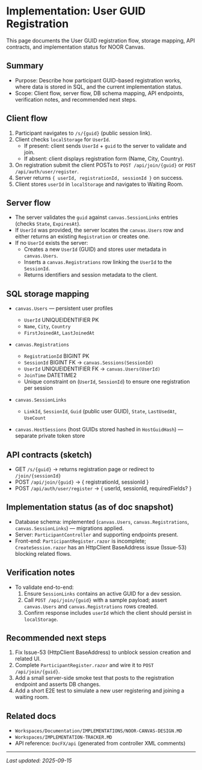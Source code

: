 # Implementation: User GUID Registration

This page documents the User GUID registration flow, storage mapping, API contracts, and implementation status for NOOR Canvas.

## Summary

- Purpose: Describe how participant GUID-based registration works, where data is stored in SQL, and the current implementation status.
- Scope: Client flow, server flow, DB schema mapping, API endpoints, verification notes, and recommended next steps.

## Client flow

1. Participant navigates to `/s/{guid}` (public session link).
2. Client checks `localStorage` for `UserId`.
   - If present: client sends `UserId` + `guid` to the server to validate and join.
   - If absent: client displays registration form (Name, City, Country).
3. On registration submit the client POSTs to `POST /api/join/{guid}` or `POST /api/auth/user/register`.
4. Server returns `{ userId, registrationId, sessionId }` on success.
5. Client stores `userId` in `localStorage` and navigates to Waiting Room.

## Server flow

- The server validates the `guid` against `canvas.SessionLinks` entries (checks `State`, `ExpiresAt`).
- If `UserId` was provided, the server locates the `canvas.Users` row and either returns an existing `Registration` or creates one.
- If no `UserId` exists the server:
  - Creates a new `UserId` (GUID) and stores user metadata in `canvas.Users`.
  - Inserts a `canvas.Registrations` row linking the `UserId` to the `SessionId`.
  - Returns identifiers and session metadata to the client.

## SQL storage mapping

- `canvas.Users` — persistent user profiles
  - `UserId` UNIQUEIDENTIFIER PK
  - `Name`, `City`, `Country`
  - `FirstJoinedAt`, `LastJoinedAt`

- `canvas.Registrations`
  - `RegistrationId` BIGINT PK
  - `SessionId` BIGINT FK -> `canvas.Sessions(SessionId)`
  - `UserId` UNIQUEIDENTIFIER FK -> `canvas.Users(UserId)`
  - `JoinTime` DATETIME2
  - Unique constraint on (`UserId`, `SessionId`) to ensure one registration per session

- `canvas.SessionLinks`
  - `LinkId`, `SessionId`, `Guid` (public user GUID), `State`, `LastUsedAt`, `UseCount`

- `canvas.HostSessions` (host GUIDs stored hashed in `HostGuidHash`) — separate private token store

## API contracts (sketch)

- GET `/s/{guid}` → returns registration page or redirect to `/join/{sessionId}`
- POST `/api/join/{guid}` → { registrationId, sessionId }
- POST `/api/auth/user/register` → { userId, sessionId, requiredFields? }

## Implementation status (as of doc snapshot)

- Database schema: implemented (`canvas.Users`, `canvas.Registrations`, `canvas.SessionLinks`) — migrations applied.
- Server: `ParticipantController` and supporting endpoints present.
- Front-end: `ParticipantRegister.razor` is incomplete; `CreateSession.razor` has an HttpClient BaseAddress issue (Issue-53) blocking related flows.

## Verification notes

- To validate end-to-end:
  1. Ensure `SessionLinks` contains an active GUID for a dev session.
  2. Call `POST /api/join/{guid}` with a sample payload; assert `canvas.Users` and `canvas.Registrations` rows created.
  3. Confirm response includes `userId` which the client should persist in `localStorage`.

## Recommended next steps

1. Fix Issue-53 (HttpClient BaseAddress) to unblock session creation and related UI.
2. Complete `ParticipantRegister.razor` and wire it to `POST /api/join/{guid}`.
3. Add a small server-side smoke test that posts to the registration endpoint and asserts DB changes.
4. Add a short E2E test to simulate a new user registering and joining a waiting room.

## Related docs

- `Workspaces/Documentation/IMPLEMENTATIONS/NOOR-CANVAS-DESIGN.MD`
- `Workspaces/IMPLEMENTATION-TRACKER.MD`
- API reference: `DocFX/api` (generated from controller XML comments)

---

_Last updated: 2025-09-15_

